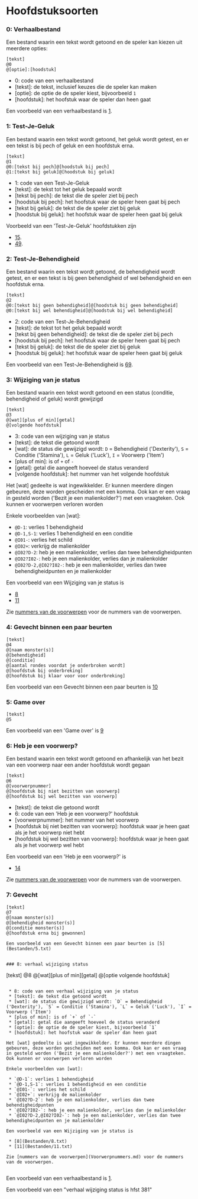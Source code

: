 # Hoofdstuksoorten

### 0: Verhaalbestand

Een bestand waarin een tekst wordt getoond en de speler kan kiezen uit meerdere opties:

```
[tekst]
@0
@[optie]:[hoodstuk]
```

 * 0: code van een verhaalbestand
 * [tekst]: de tekst, inclusief keuzes die de speler kan maken
 * [optie]: de optie de de speler kiest, bijvoorbeeld `1`
 * [hoofdstuk]: het hoofstuk waar de speler dan heen gaat

Een voorbeeld van een verhaalbestand is [1](Bestanden/1.txt).

### 1: Test-Je-Geluk 

Een bestand waarin een tekst wordt getoond, het geluk wordt getest, 
en er een tekst is bij pech of geluk en een hoofdstuk erna.

```
[tekst]
@1
@0:[tekst bij pech]@[hoodstuk bij pech]
@1:[tekst bij geluk]@[hoodstuk bij geluk]
```

 * 1: code van een Test-Je-Geluk
 * [tekst]: de tekst tot het geluk bepaald wordt
 * [tekst bij pech]: de tekst die de speler ziet bij pech
 * [hoodstuk bij pech]: het hoofstuk waar de speler heen gaat bij pech
 * [tekst bij geluk]: de tekst die de speler ziet bij geluk
 * [hoodstuk bij geluk]: het hoofstuk waar de speler heen gaat bij geluk

Voorbeeld van een 'Test-Je-Geluk' hoofdstukken zijn

  * [15](Bestanden/15.txt).
  * [49](Bestanden/49.txt).

### 2: Test-Je-Behendigheid

Een bestand waarin een tekst wordt getoond, de behendigheid wordt getest, 
en er een tekst is bij geen behendigheid of wel behendigheid en een hoofdstuk erna.

```
[tekst]
@2
@0:[tekst bij geen behendigheid]@[hoodstuk bij geen behendigheid]
@0:[tekst bij wel behendigheid]@[hoodstuk bij wel behendigheid]
```

 * 2: code van een Test-Je-Behendigheid
 * [tekst]: de tekst tot het geluk bepaald wordt
 * [tekst bij geen behendigheid]: de tekst die de speler ziet bij pech
 * [hoodstuk bij pech]: het hoofstuk waar de speler heen gaat bij pech
 * [tekst bij geluk]: de tekst die de speler ziet bij geluk
 * [hoodstuk bij geluk]: het hoofstuk waar de speler heen gaat bij geluk

Een voorbeeld van een Test-Je-Behendigheid is [69](Bestanden/69.txt).

### 3: Wijziging van je status

Een bestand waarin een tekst wordt getoond en een status (conditie, behendigheid of geluk) wordt gewijzigd

```
[tekst]
@3
@[wat][plus of min][getal]
@[volgende hoofdstuk]
```

 * 3: code van een wijziging van je status
 * [tekst]: de tekst die getoond wordt
 * [wat]: de status die gewijzigd wordt: `D` = Behendigheid ('Dexterity'), `S` = Conditie ('Stamina'), `L` = Geluk ('Luck'), `I` = Voorwerp ('Item')
* [plus of min]: is of `+` of `-`
* [getal]: getal die aangeeft hoeveel de status veranderd
* [volgende hoofdstuk]: het nummer van het volgende hoofdstuk

Het [wat] gedeelte is wat ingewikkelder. Er kunnen meerdere dingen gebeuren, deze worden gescheiden met een komma. Ook kan er een vraag in gesteld worden ('Bezit je een malienkolder?') met een vraagteken. Ook kunnen er voorwerpen verloren worden

Enkele voorbeelden van [wat]:

 * `@D-1`: verlies 1 behendigheid
 * `@D-1,S-1`: verlies 1 behendigheid en een conditie
 * `@I01-`: verlies het schild 
 * `@I02+`: verkrijg de malienkolder
 * `@I02?D-2`: heb je een malienkolder, verlies dan twee behendigheidpunten
 * `@I02?I02-`: heb je een malienkolder, verlies dan je malienkolder
 * `@I02?D-2,@I02?I02-`: heb je een malienkolder, verlies dan twee behendigheidpunten en je malienkolder

Een voorbeeld van een Wijziging van je status is

 * [8](Bestanden/8.txt)
 * [11](Bestanden/11.txt)

Zie [nummers van de voorwerpen](Voorwerpnummers.md) voor de nummers van de voorwerpen.

### 4: Gevecht binnen een paar beurten

```
[tekst]
@4
@[naam monster(s)]
@[behendigheid]
@[conditie]
@[aantal rondes voordat je onderbroken wordt]
@[hoofdstuk bij onderbreking]
@[hoofdstuk bij klaar voor voor onderbreking]
```

Een voorbeeld van een Gevecht binnen een paar beurten is [10](Bestanden/10.txt)

### 5: Game over

```
[tekst]
@5
```

Een voorbeeld van een 'Game over' is [9](Bestanden/9.txt)

### 6: Heb je een voorwerp?

Een bestand waarin een tekst wordt getoond en afhankelijk
van het bezit van een voorwerp naar een ander hoofdstuk 
wordt gegaan

```
[tekst]
@6
@[voorwerpnummer]
@[hoofdstuk bij niet bezitten van voorwerp]
@[hoofdstuk bij wel bezitten van voorwerp]

```

 * [tekst]: de tekst die getoond wordt
 * 6: code van een 'Heb je een voorwerp?' hoofdstuk
 * [voorwerpnummer]: het nummer van het voorwerp
 * [hoofdstuk bij niet bezitten van voorwerp]: hoofdstuk waar je heen gaat als je het voorwerp niet hebt
 * [hoofdstuk bij wel bezitten van voorwerp]: hoofdstuk waar je heen gaat als je het voorwerp wel hebt

Een voorbeeld van een 'Heb je een voorwerp?' is

 * [14](Bestanden/14.txt)

Zie [nummers van de voorwerpen](Voorwerpnummers.md) voor de nummers van de voorwerpen.

### 7: Gevecht

```
[tekst]
@7
@[naam monster(s)]
@[behendigheid monster(s)]
@[conditie monster(s)]
@[hoofdstuk erna bij gewonnen]

Een voorbeeld van een Gevecht binnen een paar beurten is [5](Bestanden/5.txt)


### 8: verhaal wijziging status

```
[tekst]
@8
@[wat][plus of min][getal]
@[optie volgende hoofdstuk]
```

 * 8: code van een verhaal wijziging van je status
 * [tekst]: de tekst die getoond wordt
 * [wat]: de status die gewijzigd wordt: `D` = Behendigheid ('Dexterity'), `S` = Conditie ('Stamina'), `L` = Geluk ('Luck'), `I` = Voorwerp ('Item')
 * [plus of min]: is of `+` of `-`
 * [getal]: getal die aangeeft hoeveel de status veranderd
 * [optie]: de optie de de speler kiest, bijvoorbeeld `1`
 * [hoofdstuk]: het hoofstuk waar de speler dan heen gaat

Het [wat] gedeelte is wat ingewikkelder. Er kunnen meerdere dingen gebeuren, deze worden gescheiden met een komma. Ook kan er een vraag in gesteld worden ('Bezit je een malienkolder?') met een vraagteken. Ook kunnen er voorwerpen verloren worden

Enkele voorbeelden van [wat]:

 * `@D-1`: verlies 1 behendigheid
 * `@D-1,S-1`: verlies 1 behendigheid en een conditie
 * `@I01-`: verlies het schild 
 * `@I02+`: verkrijg de malienkolder
 * `@I02?D-2`: heb je een malienkolder, verlies dan twee behendigheidpunten
 * `@I02?I02-`: heb je een malienkolder, verlies dan je malienkolder
 * `@I02?D-2,@I02?I02-`: heb je een malienkolder, verlies dan twee behendigheidpunten en je malienkolder

Een voorbeeld van een Wijziging van je status is

 * [8](Bestanden/8.txt)
 * [11](Bestanden/11.txt)

Zie [nummers van de voorwerpen](Voorwerpnummers.md) voor de nummers van de voorwerpen.


```


Een voorbeeld van een verhaalbestand is [1](Bestanden/1.txt).

Een voorbeeld van een "verhaal wijziging status is hfst 381"
